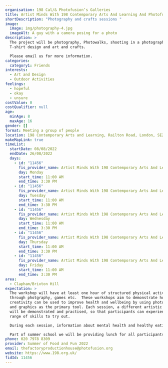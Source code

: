 ```yaml
---
organisation: 198 Cal/& Photofusion’s Galleries
title: Artist Minds With 198 Contemporary Arts And Learning And Photofusion
shortDescription: "Photography and crafts sessions "
image:
  image: img/photography-4.jpg
  imageAlt: A guy with a camera posing for a photo
description: >
  The project will be photography, Photowalks, shooting in a photography studio,
  T-shirt design and art and crafts.

  Please email us for more information. 
categories:
  category1: Friends
interests:
  - Art and Design
  - Outdoor Activities
feelings:
  - hopeful
  - okay
  - unsure
costValue: 0
costQualifier: null
age:
  minAge: 8
  maxAge: 16
gender: []
format: Meeting a group of people
location: 198 Contemporary Arts and Learning, Railton Road, London, SE24 0JT
makeMapLink: true
timeList:
  startDate: 08/08/2022
  endDate: 26/08/2022
  days:
    - id: "11456"
      fis_provider_name: Artist Minds With 198 Contemporary Arts And Learning And Photofusion
      day: Monday
      start_time: 11:00 AM
      end_time: 3:30 PM
    - id: "11456"
      fis_provider_name: Artist Minds With 198 Contemporary Arts And Learning And Photofusion
      day: Tuesday
      start_time: 11:00 AM
      end_time: 3:30 PM
    - id: "11456"
      fis_provider_name: Artist Minds With 198 Contemporary Arts And Learning And Photofusion
      day: Wednesday
      start_time: 11:00 AM
      end_time: 3:30 PM
    - id: "11456"
      fis_provider_name: Artist Minds With 198 Contemporary Arts And Learning And Photofusion
      day: Thursday
      start_time: 11:00 AM
      end_time: 3:30 PM
    - id: "11456"
      fis_provider_name: Artist Minds With 198 Contemporary Arts And Learning And Photofusion
      day: Friday
      start_time: 11:00 AM
      end_time: 3:30 PM
area:
  - Clapham/Brixton Hill
expectation: >
  The workshop will have at least one hour of structured physical activity
  through photgraphy, games etc.  These workshops aim to demonstrate how
  creativity can be used to improve health and wellbeing by using photography
  and graphics as the primary tool. Each session, a different artistic technique
  will be demonstrated and practised, so that participants can experience a
  range of skills to try out.  

  During each session, information about mental health and healthy eating will be presented and discussed in the group, whilst undertaking the activity which will allow for a space where participants can be creative, social and share ideas. 

  Part of summer school we will be providing lunch for all participants. 
phone: 020 7978 8309
provider: Summer of Food and Fun 2022
email: thefactoryproductionhouse@photofusion.org
website: https://www.198.org.uk/
fidId: 11456
---
```

